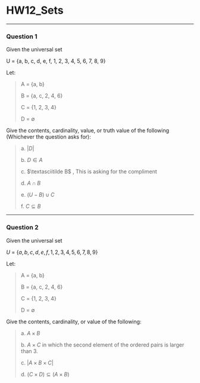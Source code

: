 # HW12_Sets
---
### Question 1

Given the universal set

U = {a, b, c, d, e, f, 1, 2, 3, 4, 5, 6, 7, 8, 9}

Let:

> A = {a, b}
> 
> B = {a, c, 2, 4, 6}
> 
> C = {1, 2, 3, 4}
> 
> D = $\emptyset$

Give the contents, cardinality, value, or truth value of the following (Whichever the question asks for):

> a. $|D|$
> 
> b. $D \in A$
> 
> c.  $\textasciitilde B$ , This is asking for the compliment
> 
> d. $A \cap B$
> 
> e. $(U - B) \cup C$
> 
> f. $C \subseteq B$

---
### Question 2

Given the universal set

$U$ = {$a, b, c, d, e, f, 1, 2, 3, 4, 5, 6, 7, 8, 9$}

Let:

> A = {a, b}
> 
> B = {a, c, 2, 4, 6}
> 
> C = {1, 2, 3, 4}
> 
> D = $\emptyset$

Give the contents, cardinality, or value of the following:

>a. $A \times B$
>
>b. $A \times C$ in which the second element of the ordered pairs is larger than 3.
>
>c. $|A \times B \times C|$
>
>d. $(C \times D) \subseteq (A \times B)$
